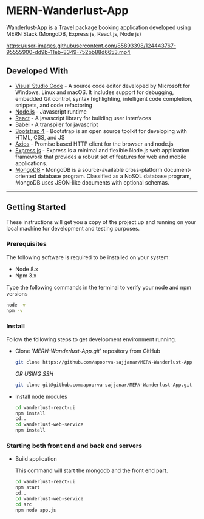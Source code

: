 # MERN-Wanderlust-App

Wanderlust-App is a Travel package booking application developed using MERN Stack (MongoDB, Express js, React js, Node js)

https://user-images.githubusercontent.com/85893398/124443767-95555900-dd9b-11eb-8349-752bb88d6653.mp4

## Developed With

* [Visual Studio Code](https://code.visualstudio.com/) - A source code editor developed by Microsoft for Windows, Linux and macOS. It includes support for debugging, embedded Git control, syntax highlighting, intelligent code completion, snippets, and code refactoring
* [Node.js](https://nodejs.org/en/) - Javascript runtime
* [React](https://reactjs.org/) - A javascript library for building user interfaces
* [Babel](https://babeljs.io/) - A transpiler for javascript
* [Bootstrap 4](https://getbootstrap.com/) - Bootstrap is an open source toolkit for developing with HTML, CSS, and JS
* [Axios](https://github.com/axios/axios) - Promise based HTTP client for the browser and node.js
* [Express js](http://expressjs.com/) - Express is a minimal and flexible Node.js web application framework that provides a robust set of features for web and mobile applications.
* [MongoDB](https://www.mongodb.com/) - MongoDB is a source-available cross-platform document-oriented database program. Classified as a NoSQL database program, MongoDB uses JSON-like documents with optional schemas. 
---
## Getting Started

These instructions will get you a copy of the project up and running on your local machine for development and testing purposes.

### Prerequisites

The following software is required to be installed on your system:

* Node 8.x
* Npm 3.x

Type the following commands in the terminal to verify your node and npm versions

```bash
node -v
npm -v
```

### Install

Follow the following steps to get development environment running.

* Clone _'MERN-Wanderlust-App.git'_ repository from GitHub

  ```bash
  git clone https://github.com/apoorva-sajjanar/MERN-Wanderlust-App
  ```

   _OR USING SSH_

  ```bash
  git clone git@github.com:apoorva-sajjanar/MERN-Wanderlust-App.git
  ```

* Install node modules

   ```bash
   cd wanderlust-react-ui
   npm install
   cd..
   cd wanderlust-web-service
   npm install
   ```


### Starting both front end and back end servers

* Build application

  This command will start the mongodb and the front end part.

  ```bash
  cd wanderlust-react-ui
  npm start
  cd..
  cd wanderlust-web-service
  cd src
  npm node app.js
  ```


